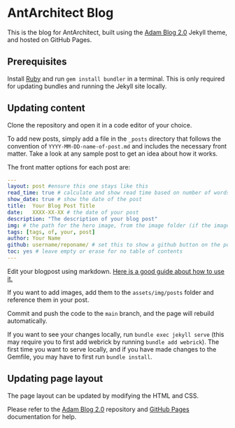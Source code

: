# AntArchitect Blog
This is the blog for AntArchitect, built using the [Adam Blog 2.0](https://github.com/the-mvm/the-mvm.github.io) Jekyll theme, and hosted on GitHub Pages.

## Prerequisites
Install [Ruby](https://www.ruby-lang.org/en/documentation/installation/) and run `gem install bundler` in a terminal. This is only required for updating bundles and running the Jekyll site locally.

## Updating content
Clone the repository and open it in a code editor of your choice.

To add new posts, simply add a file in the `_posts` directory that follows the convention of `YYYY-MM-DD-name-of-post.md` and includes the necessary front matter. Take a look at any sample post to get an idea about how it works.

The front matter options for each post are:
```YAML
---
layout: post #ensure this one stays like this
read_time: true # calculate and show read time based on number of words
show_date: true # show the date of the post
title:  Your Blog Post Title
date:   XXXX-XX-XX # the date of your post
description: "The description of your blog post"
img: # the path for the hero image, from the image folder (if the image is directly on the image folder, just the filename is needed)
tags: [tags, of, your, post]
author: Your Name
github: username/reponame/ # set this to show a github button on the post
toc: yes # leave empty or erase for no table of contents
---
```
Edit your blogpost using markdown. [Here is a good guide about how to use it.](https://www.markdownguide.org/)

If you want to add images, add them to the `assets/img/posts` folder and reference them in your post.

Commit and push the code to the `main` branch, and the page will rebuild automatically.

If you want to see your changes locally, run `bundle exec jekyll serve` (this may require you to first add webrick by running `bundle add webrick`). The first time you want to serve locally, and if you have made changes to the Gemfile, you may have to first run `bundle install`.

## Updating page layout
The page layout can be updated by modifying the HTML and CSS.

Please refer to the [Adam Blog 2.0](https://github.com/the-mvm/the-mvm.github.io) repository and [GitHub Pages](https://docs.github.com/pages) documentation for help.
